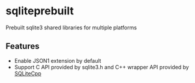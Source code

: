 # sqliteprebuilt
Prebuilt sqlite3 shared libraries for multiple platforms

## Features
* Enable JSON1 extension by default
* Support C API provided by sqlite3.h and C++ wrapper API provided by [SQLiteCpp](https://github.com/SRombauts/SQLiteCpp)
